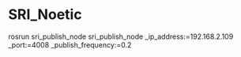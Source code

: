 # SRI_Noetic
rosrun sri_publish_node sri_publish_node _ip_address:=192.168.2.109 _port:=4008  _publish_frequency:=0.2
